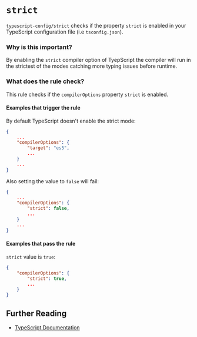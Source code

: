 # `strict`

`typescript-config/strict` checks if the property `strict`
is enabled in your TypeScript configuration file (i.e `tsconfig.json`).

### Why is this important?

By enabling the `strict` compiler option of TyepScript the compiler will
run in the strictest of the modes catching more typing issues before runtime.

### What does the rule check?

This rule checks if the `compilerOptions` property `strict` is enabled.

#### Examples that **trigger** the rule

By default TypeScript doesn't enable the strict mode:

```json
{
    ...
    "compilerOptions": {
        "target": "es5",
        ...
    }
    ...
}
```

Also setting the value to `false` will fail:

```json
{
    ...
    "compilerOptions": {
        "strict": false,
        ...
    }
    ...
}
```

#### Examples that **pass** the rule

`strict` value is `true`:

```json
{
    "compilerOptions": {
        "strict": true,
        ...
    }
}
```

## Further Reading

* [TypeScript Documentation][typescript docs]

[typescript docs]: https://www.typescriptlang.org/docs/home.html
